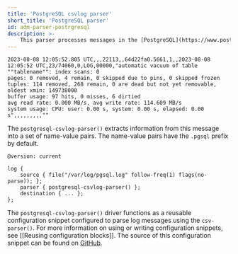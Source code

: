 ```yaml
---
title: 'PostgreSQL csvlog parser'
short_title: 'PostgreSQL parser'
id: adm-parser-postrgresql
description: >-
    This parser processes messages in the [PostgreSQL](https://www.postgresql.org/docs/current/runtime-config-logging.html#RUNTIME-CONFIG-LOGGING-CSVLOG) csvlog format. The following multi-line message example is a embedded with NL characters. This single, multi-line log entry starts with the timestamp.
---
```


```config
2023-08-08 12:05:52.805 UTC,,,22113,,64d22fa0.5661,1,,2023-08-08 12:05:52 UTC,23/74060,0,LOG,00000,"automatic vacuum of table ""tablename"": index scans: 0
pages: 0 removed, 4 remain, 0 skipped due to pins, 0 skipped frozen
tuples: 114 removed, 268 remain, 0 are dead but not yet removable, oldest xmin: 149738000
buffer usage: 97 hits, 0 misses, 6 dirtied
avg read rate: 0.000 MB/s, avg write rate: 114.609 MB/s
system usage: CPU: user: 0.00 s, system: 0.00 s, elapsed: 0.00 s",,,,,,,,,""
```
The `postgresql-csvlog-parser()` extracts information from this message into a set of name-value pairs. The name-value pairs have the `.pgsql` prefix by default.

```config
@version: current

log {
    source { file("/var/log/pgsql.log" follow-freq(1) flags(no-parse)); };
    parser { postgresql-csvlog-parser() };
    destination { ... };
};
```

The `postgresql-csvlog-parser()` driver functions as a reusable configuration snippet configured to parse log messages using the `csv-parser()`. For more information on using or writing configuration snippets, see [[Reusing configuration blocks]]. The source of this configuration snippet can be found on [GitHub](https://github.com/syslog-ng/syslog-ng/blob/master/scl/pgsql/pgsql.conf).
